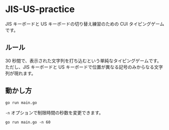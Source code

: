 # JIS-US-practice
JIS キーボードと US キーボードの切り替え練習のための CUI タイピングゲームです。  

## ルール
30 秒間で、表示された文字列を打ち込むという単純なタイピングゲームです。
ただし、JIS キーボードと US キーボードで位置が異なる記号のみからなる文字列が現れます。

## 動かし方
```
go run main.go
```

`-n` オプションで制限時間の秒数を変更できます。

```
go run main.go -n 60
```
